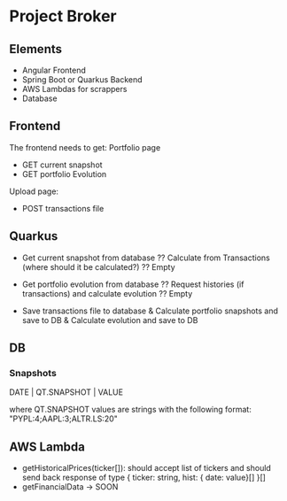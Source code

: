 # Project Broker

## Elements
- Angular Frontend
- Spring Boot or Quarkus Backend
- AWS Lambdas for scrappers
- Database

## Frontend

The frontend needs to get:
Portfolio page
- GET current snapshot
- GET portfolio Evolution

Upload page:
- POST transactions file

## Quarkus
- Get current snapshot from database ?? Calculate from Transactions (where should it be calculated?) ?? Empty
- Get portfolio evolution from database ?? Request histories (if transactions) and calculate evolution ?? Empty

- Save transactions file to database & Calculate portfolio snapshots and save to DB & Calculate evolution and save to DB

## DB

### Snapshots
DATE | QT.SNAPSHOT | VALUE

where QT.SNAPSHOT values are strings with the following format: "PYPL:4;AAPL:3;ALTR.LS:20"

## AWS Lambda
 - getHistoricalPrices(ticker[]): should accept list of tickers and should send back response of type { ticker: string, hist: { date: value}[] }[]
 - getFinancialData -> SOON

